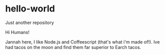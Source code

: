 # hello-world
Just another repository

Hi Humans!

Jannah here, I like Node.js and Coffeescript (that's what i'm made of!).
Ive had tacos on the moon and find them far superior to Earch tacos.
